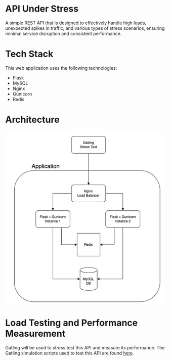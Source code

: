 # API Under Stress
A simple REST API that is designed to effectively handle high loads, unexpected
spikes in traffic, and various types of stress scenarios, ensuring minimal service
disruption and consistent performance. 

# Tech Stack
This web application uses the following technologies:
- Flask
- MySQL
- Nginx
- Gunicorn
- Redis

# Architecture
![alt text](./images/image-2.jpg)

# Load Testing and Performance Measurement
Gatling will be used to stress test this API and measure its performance. The Gatling simulation scripts used to test this API are found [here](https://github.com/rwkliu/Warrior-API-Gatling).
